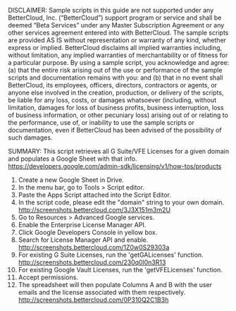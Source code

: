 DISCLAIMER: Sample scripts in this guide are not supported under any BetterCloud, Inc. (“BetterCloud”) support program or service and shall be deemed “Beta Services” under any Master Subscription Agreement or any other services agreement entered into with BetterCloud. The sample scripts are provided AS IS without representation or warranty of any kind, whether express or implied. BetterCloud disclaims all implied warranties including, without limitation, any implied warranties of merchantability or of fitness for a particular purpose. By using a sample script, you acknowledge and agree: (a) that the entire risk arising out of the use or performance of the sample scripts and documentation remains with you: and (b) that in no event shall BetterCloud, its employees, officers, directors, contractors or agents, or anyone else involved in the creation, production, or delivery of the scripts, be liable for any loss, costs, or damages whatsoever (including, without limitation, damages for loss of business profits, business interruption, loss of business information, or other pecuniary loss) arising out of or relating to the performance, use of, or inability to use the sample scripts or documentation, even if BetterCloud has been advised of the possibility of such damages.

SUMMARY: This script retrieves all G Suite/VFE Licenses for a given domain and populates a Google Sheet with that info. https://developers.google.com/admin-sdk/licensing/v1/how-tos/products

1) Create a new Google Sheet in Drive.
2) In the menu bar, go to Tools > Script editor.
3) Paste the Apps Script attached into the Script Editor.
4) In the script code, please edit the "domain" string to your own domain. http://screenshots.bettercloud.com/3J3X151m3m2U
5) Go to Resources > Advanced Google services.
6) Enable the Enterprise License Manager API.
7) Click Google Developers Console in yellow box.
8) Search for License Manager API and enable. http://screenshots.bettercloud.com/1Z0w0S29303a
9) For existing G Suite Licenses, run the 'getGALicenses' function. http://screenshots.bettercloud.com/230q0l0n3R13
10) For existing Google Vault Licenses, run the 'getVFELicenses' function.
11) Accept permissions.
12) The spreadsheet will then populate Columns A and B with the user emails and the license associated with them respectively.
http://screenshots.bettercloud.com/0P310Q2C1B3h
